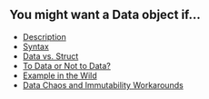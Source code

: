 ## You might want a Data object if...

- [Description][description]
- [Syntax][syntax]
- [Data vs. Struct][data-v-struct]
- [To Data or Not to Data?][to-data-or-not]
- [Example in the Wild][example]
- [Data Chaos and Immutability Workarounds][workarounds]

[description]: ./presentation-notes/DESCRIPTION.md
[syntax]: ./presentation-notes/SYNTAX.md
[data-v-struct]: ./presentation-notes/DATA_VS_STRUCT.md
[to-data-or-not]: ./presentation-notes/CONSIDERATIONS.md
[example]: ./presentation-notes/WHEN_TO_DATA.md
[workarounds]: ./presentation-notes/WORKAROUNDS.md

